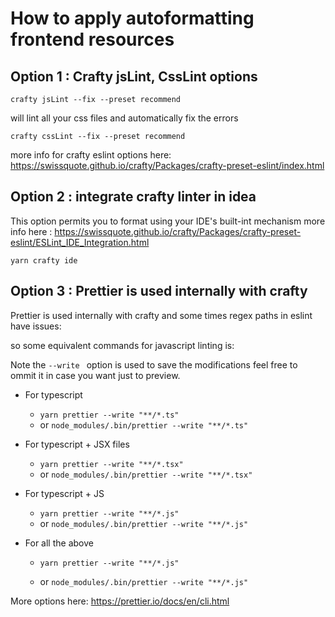 
# How to apply autoformatting frontend resources



## Option 1 : Crafty jsLint, CssLint options
`crafty jsLint --fix --preset recommend `



will lint all your css  files and automatically fix the errors


`crafty cssLint --fix --preset recommend `



more info for crafty eslint options here:  https://swissquote.github.io/crafty/Packages/crafty-preset-eslint/index.html


## Option 2 :  integrate crafty linter in idea 

This option permits you to format using your IDE's built-int mechanism 
more info here : https://swissquote.github.io/crafty/Packages/crafty-preset-eslint/ESLint_IDE_Integration.html

`yarn crafty ide`

## Option 3 :  Prettier is used internally with crafty 

Prettier is used internally with crafty and some times regex paths in eslint have issues: 

so some equivalent commands for javascript linting is: 

Note the `--write ` option is used to save the modifications 
feel free to ommit it in case you want just to preview.

- For typescript
	- `yarn prettier --write "**/*.ts"`
 	- or `node_modules/.bin/prettier --write "**/*.ts"`

- For typescript + JSX files 
	- `yarn prettier --write "**/*.tsx"`
	- or `node_modules/.bin/prettier --write "**/*.tsx"`

- For typescript + JS

 	- `yarn prettier --write "**/*.js"`
	- or `node_modules/.bin/prettier --write "**/*.js"`

- For all the above

	- `yarn prettier --write "**/*.js"`

	- or `node_modules/.bin/prettier --write "**/*.js"`

More options here: https://prettier.io/docs/en/cli.html


